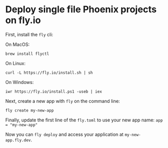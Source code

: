 # Deploy single file Phoenix projects on fly.io

First, install the `fly` cli:

On MacOS:

```shell
brew install flyctl
```

On Linux:

```shell
curl -L https://fly.io/install.sh | sh
```

On Windows:

```shell
iwr https://fly.io/install.ps1 -useb | iex
```

Next, create a new app with `fly` on the command line:


```shell
fly create my-new-app
```

Finally, update the first line of the `fly.toml` to use your new app name: `app = "my-new-app"`

Now you can `fly deploy` and access your application at `my-new-app.fly.dev`.
